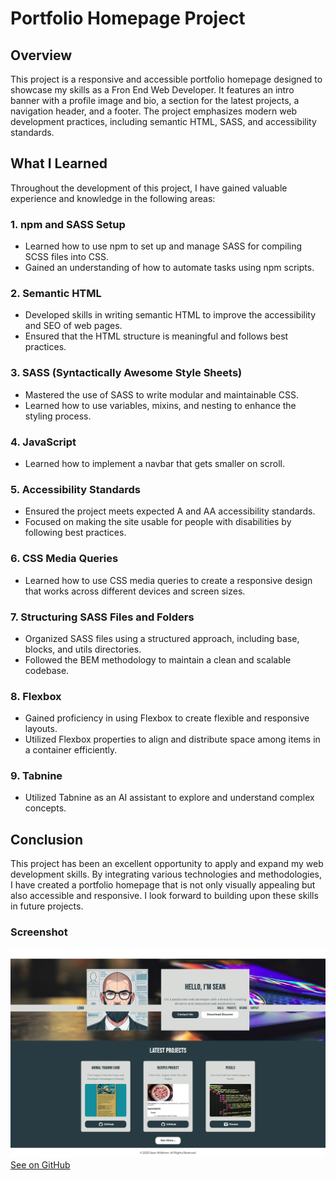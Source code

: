 # Portfolio Homepage Project

## Overview

This project is a responsive and accessible portfolio homepage designed to showcase my skills as a Fron End Web Developer. It features an intro banner with a profile image and bio, a section for the latest projects, a navigation header, and a footer. The project emphasizes modern web development practices, including semantic HTML, SASS, and accessibility standards.

## What I Learned

Throughout the development of this project, I have gained valuable experience and knowledge in the following areas:

### 1. npm and SASS Setup
- Learned how to use npm to set up and manage SASS for compiling SCSS files into CSS.
- Gained an understanding of how to automate tasks using npm scripts.

### 2. Semantic HTML
- Developed skills in writing semantic HTML to improve the accessibility and SEO of web pages.
- Ensured that the HTML structure is meaningful and follows best practices.

### 3. SASS (Syntactically Awesome Style Sheets)
- Mastered the use of SASS to write modular and maintainable CSS.
- Learned how to use variables, mixins, and nesting to enhance the styling process.

### 4. JavaScript
- Learned how to implement a navbar that gets smaller on scroll.

### 5. Accessibility Standards
- Ensured the project meets expected A and AA accessibility standards.
- Focused on making the site usable for people with disabilities by following best practices.

### 6. CSS Media Queries
- Learned how to use CSS media queries to create a responsive design that works across different devices and screen sizes.

### 7. Structuring SASS Files and Folders
- Organized SASS files using a structured approach, including base, blocks, and utils directories.
- Followed the BEM methodology to maintain a clean and scalable codebase.

### 8. Flexbox
- Gained proficiency in using Flexbox to create flexible and responsive layouts.
- Utilized Flexbox properties to align and distribute space among items in a container efficiently.

### 9. Tabnine
- Utilized Tabnine as an AI assistant to explore and understand complex concepts.

## Conclusion

This project has been an excellent opportunity to apply and expand my web development skills. By integrating various technologies and methodologies, I have created a portfolio homepage that is not only visually appealing but also accessible and responsive. I look forward to building upon these skills in future projects.

### Screenshot
<img src="./starter/src/img/udacity_portfolio1.png">
<a href="https://twelvegoats.github.io/udacity_portfolio1/">See on GitHub</a>
